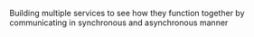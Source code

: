 Building multiple services to see how they function together by communicating in synchronous and asynchronous manner
